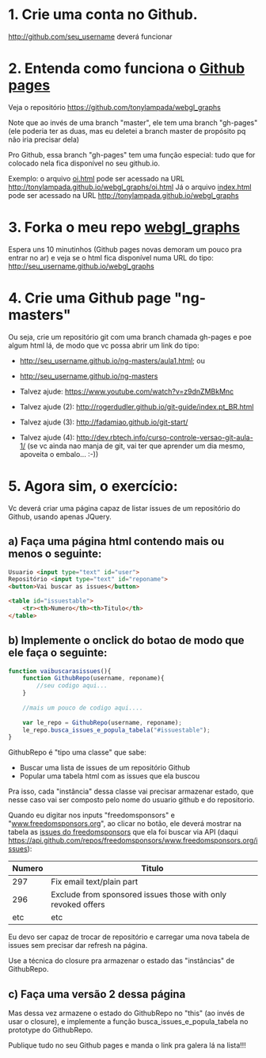 # 1. Crie uma conta no Github.

http://github.com/seu_username deverá funcionar

# 2. Entenda como funciona o [Github pages](https://pages.github.com/)

Veja o repositório https://github.com/tonylampada/webgl_graphs

Note que ao invés de uma branch "master", ele tem uma branch "gh-pages" 
(ele poderia ter as duas, mas eu deletei a branch master de propósito pq 
não iria precisar dela)

Pro Github, essa branch "gh-pages" tem uma função especial: tudo que for 
colocado nela fica disponível no seu github.io.

Exemplo: o arquivo [oi.html](https://github.com/tonylampada/webgl_graphs/blob/gh-pages/oi.html) pode ser acessado na URL http://tonylampada.github.io/webgl_graphs/oi.html
Já o arquivo [index.html](https://github.com/tonylampada/webgl_graphs/blob/gh-pages/oi.html) pode ser acessado na URL http://tonylampada.github.io/webgl_graphs

# 3. Forka o meu repo [webgl_graphs](https://github.com/tonylampada/webgl_graphs)

Espera uns 10 minutinhos (Github pages novas demoram um pouco pra entrar no ar) e veja se o html fica disponível numa URL do tipo: http://seu_username.github.io/webgl_graphs

# 4. Crie uma Github page "ng-masters"

Ou seja, crie um repositório git com uma branch chamada gh-pages e poe algum html lá, de modo que vc possa abrir um link do tipo:

* http://seu_username.github.io/ng-masters/aula1.html; ou
* http://seu_username.github.io/ng-masters

* Talvez ajude: https://www.youtube.com/watch?v=z9dnZMBkMnc
* Talvez ajude (2): http://rogerdudler.github.io/git-guide/index.pt_BR.html 
* Talvez ajude (3): http://fadamiao.github.io/git-start/
* Talvez ajude (4): http://dev.rbtech.info/curso-controle-versao-git-aula-1/ (se vc ainda nao manja de git, vai ter que aprender um dia mesmo, apoveita o embalo... :-))

# 5. Agora sim, o exercício:

Vc deverá criar uma página capaz de listar issues de um repositório do Github, usando apenas JQuery.

## a) Faça uma página html contendo mais ou menos o seguinte:

```html
Usuario <input type="text" id="user">
Repositório <input type="text" id="reponame">
<button>Vai buscar as issues</button>

<table id="issuestable">
    <tr><th>Numero</th><th>Titulo</th>
</table>
```

## b) Implemente o onclick do botao de modo que ele faça o seguinte:

```javascript
function vaibuscarasissues(){
    function GithubRepo(username, reponame){
        //seu codigo aqui...
    }
    
    //mais um pouco de codigo aqui....
    
    var le_repo = GithubRepo(username, reponame);
    le_repo.busca_issues_e_popula_tabela("#issuestable");
}
```

GithubRepo é "tipo uma classe" que sabe:

* Buscar uma lista de issues de um repositório Github
* Popular uma tabela html com as issues que ela buscou

Pra isso, cada "instância" dessa classe vai precisar armazenar estado, que nesse caso vai ser composto pelo nome do usuario github e do repositorio.

Quando eu digitar nos inputs "freedomsponsors" e "www.freedomsponsors.org", ao clicar no botão, ele deverá mostrar na tabela as [issues do freedomsponsors](https://github.com/freedomsponsors/www.freedomsponsors.org/issues?state=open) que ela foi buscar via API (daqui https://api.github.com/repos/freedomsponsors/www.freedomsponsors.org/issues):

| Numero | Titulo |
| -------- | -------- |
| 297   | Fix email text/plain part   |
| 296   | Exclude from sponsored issues those with only revoked offers  |
| etc   | etc  |

Eu devo ser capaz de trocar de repositório e carregar uma nova tabela de issues sem precisar dar refresh na página.

Use a técnica do closure pra armazenar o estado das "instâncias" de GithubRepo.

## c) Faça uma versão 2 dessa página

Mas dessa vez armazene o estado do GithubRepo no "this" (ao invés de usar o closure), e implemente a função busca_issues_e_popula_tabela no prototype do GithubRepo.

Publique tudo no seu Github pages e manda o link pra galera lá na lista!!!


